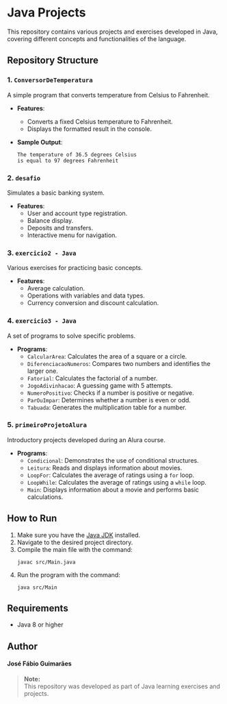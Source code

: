 # Java Projects

This repository contains various projects and exercises developed in Java, covering different concepts and functionalities of the language.

## Repository Structure

### 1. `ConversorDeTemperatura`
A simple program that converts temperature from Celsius to Fahrenheit.

- **Features**:
  - Converts a fixed Celsius temperature to Fahrenheit.
  - Displays the formatted result in the console.

- **Sample Output**:
    ```
    The temperature of 36.5 degrees Celsius
    is equal to 97 degrees Fahrenheit
    ```

### 2. `desafio`
Simulates a basic banking system.

- **Features**:
  - User and account type registration.
  - Balance display.
  - Deposits and transfers.
  - Interactive menu for navigation.

### 3. `exercicio2 - Java`
Various exercises for practicing basic concepts.

- **Features**:
  - Average calculation.
  - Operations with variables and data types.
  - Currency conversion and discount calculation.

### 4. `exercicio3 - Java`
A set of programs to solve specific problems.

- **Programs**:
  - `CalcularArea`: Calculates the area of a square or a circle.
  - `DiferenciacaoNumeros`: Compares two numbers and identifies the larger one.
  - `Fatorial`: Calculates the factorial of a number.
  - `JogoAdivinhacao`: A guessing game with 5 attempts.
  - `NumeroPositivo`: Checks if a number is positive or negative.
  - `ParOuImpar`: Determines whether a number is even or odd.
  - `Tabuada`: Generates the multiplication table for a number.

### 5. `primeiroProjetoAlura`
Introductory projects developed during an Alura course.

- **Programs**:
  - `Condicional`: Demonstrates the use of conditional structures.
  - `Leitura`: Reads and displays information about movies.
  - `LoopFor`: Calculates the average of ratings using a `for` loop.
  - `LoopWhile`: Calculates the average of ratings using a `while` loop.
  - `Main`: Displays information about a movie and performs basic calculations.

## How to Run

1. Make sure you have the [Java JDK](https://www.oracle.com/java/technologies/javase-downloads.html) installed.
2. Navigate to the desired project directory.
3. Compile the main file with the command:
    ```
    javac src/Main.java
    ```
4. Run the program with the command:
    ```
    java src/Main
    ```

## Requirements

- Java 8 or higher

## Author

#### José Fábio Guimarães

> **Note:**  
> This repository was developed as part of Java learning exercises and projects.
